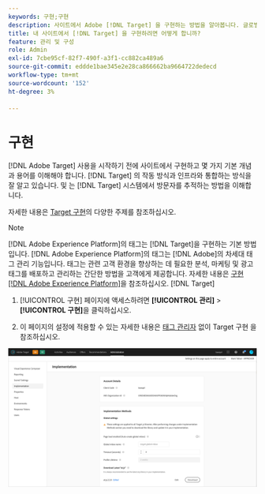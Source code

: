 ```yaml
---
keywords: 구현;구현
description: 사이트에서 Adobe [!DNL Target] 을 구현하는 방법을 알아봅니다. 글로벌 설정, 구현 방법(AEP Web SDK 또는 at.js) 등을 설정합니다.
title: 내 사이트에서 [!DNL Target] 을 구현하려면 어떻게 합니까?
feature: 관리 및 구성
role: Admin
exl-id: 7cbe95cf-82f7-490f-a3f1-cc882ca489a6
source-git-commit: eddde1bae345e2e28ca866662ba9664722dedecd
workflow-type: tm+mt
source-wordcount: '152'
ht-degree: 3%

---
```


# 구현

[!DNL Adobe Target] 사용을 시작하기 전에 사이트에서 구현하고 몇 가지 기본 개념과 용어를 이해해야 합니다. [!DNL Target] 의 작동 방식과 인프라와 통합하는 방식을 잘 알고 있습니다. 및 는 [!DNL Target] 시스템에서 방문자를 추적하는 방법을 이해합니다.

자세한 내용은 [Target 구현](/help/c-implementing-target/implementing-target.md)의 다양한 주제를 참조하십시오.

>[!NOTE]
>
>[!DNL Adobe Experience Platform]의 태그는 [!DNL Target]을 구현하는 기본 방법입니다. [!DNL Adobe Experience Platform]의 태그는 [!DNL Adobe]의 차세대 태그 관리 기능입니다. 태그는 관련 고객 환경을 향상하는 데 필요한 분석, 마케팅 및 광고 태그를 배포하고 관리하는 간단한 방법을 고객에게 제공합니다. 자세한 내용은 [구현 [!DNL Adobe Experience Platform]](/help/c-implementing-target/c-implementing-target-for-client-side-web/how-to-deployatjs/cmp-implementing-target-using-adobe-launch.md)을 참조하십시오. [!DNL Target] 

1. [!UICONTROL 구현] 페이지에 액세스하려면 **[!UICONTROL 관리]** > **[!UICONTROL 구현]**&#x200B;을 클릭하십시오.

1. 이 페이지의 설정에 적용할 수 있는 자세한 내용은 [태그 관리자](/help/c-implementing-target/c-implementing-target-for-client-side-web/how-to-deployatjs/implementing-target-without-a-tag-manager.md) 없이 Target 구현 을 참조하십시오.

![구현 페이지](/help/administrating-target/assets/implementation.png)
